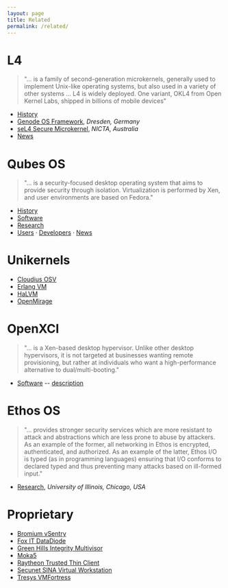 ```yaml
---
layout: page
title: Related
permalink: /related/
---
```


# L4

> "... is a family of second-generation microkernels, generally used to implement Unix-like operating systems, but also used in a variety of other systems ... L4 is widely deployed. One variant, OKL4 from Open Kernel Labs, shipped in billions of mobile devices"

+ [History](http://en.wikipedia.org/wiki/L4_microkernel_family)
+ [Genode OS Framework](http://genode.org/), *Dresden, Germany*
+ [seL4 Secure Microkernel](http://ssrg.nicta.com/projects/seL4/), *NICTA, Australia*
+ [News](http://l4hq.org/)

# Qubes OS

> "... is a security-focused desktop operating system that aims to provide security through isolation. Virtualization is performed by Xen, and user environments are based on Fedora."

+ [History](http://en.wikipedia.org/wiki/Qubes_OS)
+ [Software](https://qubes-os.org/)
+ [Research](https://qubes-os.org/wiki/QubesResearch)
+ [Users](https://groups.google.com/forum/#!forum/qubes-users) &middot; [Developers](https://groups.google.com/forum/#!forum/qubes-devel) &middot; [News](http://theinvisiblethings.blogspot.com/)

# Unikernels

+ [Cloudius OSV](http://osv.io)
+ [Erlang VM](http://erlangonxen.org/)
+ [HaLVM](http://halvm.org)
+ [OpenMirage](http://openmirage.org)

# OpenXCI

> "... is a Xen-based desktop hypervisor. Unlike other desktop hypervisors, it is not targeted at businesses wanting remote provisioning, but rather at individuals who want a high-performance alternative to dual/multi-booting."

+ [Software](http://openxci.sourceforge.net/) -- [description](http://xen.1045712.n5.nabble.com/OpenXCI-update-almost-ready-to-release-an-alpha-version-td5721403.html)

# Ethos OS

> "... provides stronger security services which are more resistant to attack and abstractions which are less prone to abuse by attackers. As an example of the former, all networking in Ethos is encrypted, authenticated, and authorized. As an example of the latter, Ethos I/O is typed (as in programming languages) ensuring that I/O conforms to declared typed and thus preventing many attacks based on ill-formed input."

+ [Research](https://www.ethos-os.org/), *University of Illinois, Chicago, USA*

# Proprietary

+ [Bromium vSentry](http://www.bromium.com/products/vsentry.html)
+ [Fox IT DataDiode](https://www.fox-it.com/en/products/datadiode/)
+ [Green Hills Integrity Multivisor](http://www.ghs.com/products/rtos/integrity_virtualization.html)
+ [Moka5](http://www.moka5.com/)
+ [Raytheon Trusted Thin Client](https://www.trustedcs.com/products/TrustedThinClient.html)
+ [Secunet SINA Virtual Workstation](http://www.secunet.com/en/topics-solutions/high-security/sina/sina-workstation/)
+ [Tresys VMFortress](http://www.tresys.com/products/vm-fortress.php)
